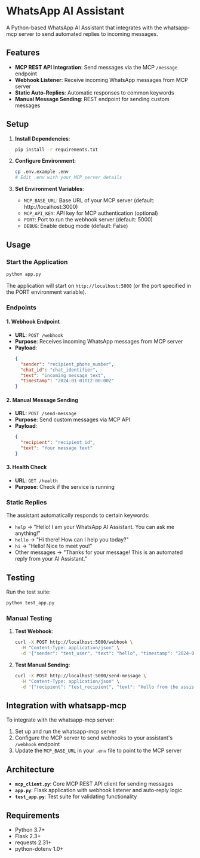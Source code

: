 # WhatsApp AI Assistant

A Python-based WhatsApp AI Assistant that integrates with the whatsapp-mcp server to send automated replies to incoming messages.

## Features

- **MCP REST API Integration**: Send messages via the MCP `/message` endpoint
- **Webhook Listener**: Receive incoming WhatsApp messages from MCP server
- **Static Auto-Replies**: Automatic responses to common keywords
- **Manual Message Sending**: REST endpoint for sending custom messages

## Setup

1. **Install Dependencies**:
   ```bash
   pip install -r requirements.txt
   ```

2. **Configure Environment**:
   ```bash
   cp .env.example .env
   # Edit .env with your MCP server details
   ```

3. **Set Environment Variables**:
   - `MCP_BASE_URL`: Base URL of your MCP server (default: http://localhost:3000)
   - `MCP_API_KEY`: API key for MCP authentication (optional)
   - `PORT`: Port to run the webhook server (default: 5000)
   - `DEBUG`: Enable debug mode (default: False)

## Usage

### Start the Application

```bash
python app.py
```

The application will start on `http://localhost:5000` (or the port specified in the PORT environment variable).

### Endpoints

#### 1. Webhook Endpoint
- **URL**: `POST /webhook`
- **Purpose**: Receives incoming WhatsApp messages from MCP server
- **Payload**:
  ```json
  {
    "sender": "recipient_phone_number",
    "chat_id": "chat_identifier",
    "text": "incoming message text",
    "timestamp": "2024-01-01T12:00:00Z"
  }
  ```

#### 2. Manual Message Sending
- **URL**: `POST /send-message`
- **Purpose**: Send custom messages via MCP API
- **Payload**:
  ```json
  {
    "recipient": "recipient_id",
    "text": "Your message text"
  }
  ```

#### 3. Health Check
- **URL**: `GET /health`
- **Purpose**: Check if the service is running

### Static Replies

The assistant automatically responds to certain keywords:
- `help` → "Hello! I am your WhatsApp AI Assistant. You can ask me anything!"
- `hello` → "Hi there! How can I help you today?"
- `hi` → "Hello! Nice to meet you!"
- Other messages → "Thanks for your message! This is an automated reply from your AI Assistant."

## Testing

Run the test suite:

```bash
python test_app.py
```

### Manual Testing

1. **Test Webhook**:
   ```bash
   curl -X POST http://localhost:5000/webhook \
     -H "Content-Type: application/json" \
     -d '{"sender": "test_user", "text": "hello", "timestamp": "2024-01-01T12:00:00Z"}'
   ```

2. **Test Manual Sending**:
   ```bash
   curl -X POST http://localhost:5000/send-message \
     -H "Content-Type: application/json" \
     -d '{"recipient": "test_recipient", "text": "Hello from the assistant!"}'
   ```

## Integration with whatsapp-mcp

To integrate with the whatsapp-mcp server:

1. Set up and run the whatsapp-mcp server
2. Configure the MCP server to send webhooks to your assistant's `/webhook` endpoint
3. Update the `MCP_BASE_URL` in your `.env` file to point to the MCP server

## Architecture

- **`mcp_client.py`**: Core MCP REST API client for sending messages
- **`app.py`**: Flask application with webhook listener and auto-reply logic
- **`test_app.py`**: Test suite for validating functionality

## Requirements

- Python 3.7+
- Flask 2.3+
- requests 2.31+
- python-dotenv 1.0+